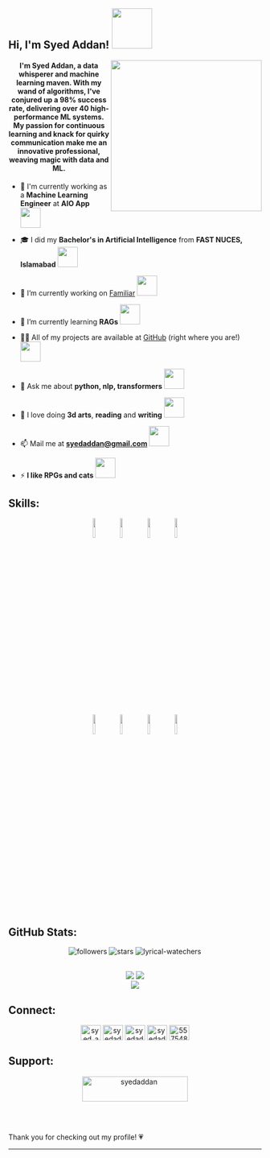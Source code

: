 <h2> Hi, I'm Syed Addan! <img src="https://media.giphy.com/media/TOIFYQrQvZbLzeRUiF/giphy.gif" width="80"></h2>
<img align='right' src="https://media.giphy.com/media/ZEUODEtQiUZWGg6IHR/giphy.gif" width="300">
<h4 align="center">I'm Syed Addan, a data whisperer and machine learning maven. With my wand of algorithms, I've conjured up a 98% success rate, delivering over 40 high-performance ML systems. My passion for continuous learning and knack for quirky communication make me an innovative professional, weaving magic with data and ML.</h4>


- 💼 I'm currently working as a **Machine Learning Engineer** at **AIO App** <img src="https://media.giphy.com/media/DGQSuVt6gqSZ3SGiO1/giphy.gif" width="40">

- 🎓 I did my **Bachelor's in Artificial Intelligence** from **FAST NUCES, Islamabad** <img src="https://media3.giphy.com/media/HWK29ivizwEVAh5dz2/giphy.gif?cid=6c09b952zj170bbzbkqywwpg1wi6pv6ub9xsoa5iw64pjfuz&ep=v1_internal_gif_by_id&rid=giphy.gif&ct=s" width="40">

- 🔭 I’m currently working on [Familiar](https://github.com/SyedAddan/familiar) <img src="https://media.giphy.com/media/idXKBFevLVjU67jBLa/giphy.gif" width="40">

- 🌱 I’m currently learning **RAGs** <img src="https://media.giphy.com/media/CE7mCYe9kqwrpvlOj0/giphy.gif" width="40">

- 👨‍💻 All of my projects are available at [GitHub](https://github.com/SyedAddan) (right where you are!) <img src="https://media.giphy.com/media/j0HjChGV0J44KrrlGv/giphy.gif" width="40">

- 💬 Ask me about **python, nlp, transformers** <img src="https://media.giphy.com/media/gLFEUVlLAjabfwJEPX/giphy.gif" width="40">

- 👾 I love doing **3d arts**, **reading** and **writing** <img src="https://media1.giphy.com/media/LkjlH3rVETgsg/giphy.gif?cid=6c09b952ep5v6ood5xoiz97o1dpnbsl0cw8nh2fc7vq5855b&ep=v1_internal_gif_by_id&rid=giphy.gif&ct=g" width="40">

- 📫 Mail me at **syedaddan@gmail.com** <img src="https://media.giphy.com/media/uWEesgiJUlQVQAc1xe/giphy.gif" width="40">

- ⚡ **I like RPGs and cats** <img src="https://media.giphy.com/media/S5oIIeRIVZ1qHdheGM/giphy.gif" width="40">

<h2> Skills: </h2>
<div align="Center">
  <code><img width="10%" src="https://www.vectorlogo.zone/logos/python/python-icon.svg"></code>
  <code><img width="10%" src="https://www.vectorlogo.zone/logos/pytorch/pytorch-icon.svg"></code>
  <code><img width="10%" src="https://www.vectorlogo.zone/logos/tensorflow/tensorflow-icon.svg"></code>
  <code><img width="10%" src="https://www.vectorlogo.zone/logos/numpy/numpy-icon.svg"></code>
  <br />
  <code><img width="10%" src="https://www.vectorlogo.zone/logos/jupyter/jupyter-icon.svg"></code>
  <code><img width="10%" src="https://www.vectorlogo.zone/logos/visualstudio_code/visualstudio_code-icon.svg"></code>
  <code><img width="10%" src="https://www.vectorlogo.zone/logos/gnu_bash/gnu_bash-icon.svg"></code>
  <code><img width="10%" src="https://www.vectorlogo.zone/logos/canva/canva-icon.svg"></code>
</div>


<h2> GitHub Stats: </h2>
<p align="center">
  <img src="https://img.shields.io/github/followers/syedaddan?style=flat" alt="followers"/> 
  <img src="https://img.shields.io/github/stars/syedaddan?style=flat" alt="stars">
  <img src="https://img.shields.io/github/watchers/syedaddan/lyrical?style=flat" alt="lyrical-watechers">
</p>
<br>
<div align="center">
  <img src="https://github-readme-stats.vercel.app/api?username=syedaddan&show_icons=true"/>
  <img src="https://github-readme-stats.vercel.app/api/top-langs?username=syedaddan&layout=donut"/>
</div>
<div align="center">
  <img src="https://github-readme-streak-stats.herokuapp.com/?user=syedaddan"/>
</div>


<h2 align="left">Connect:</h2>
<p align="center">
<a href="https://twitter.com/syed_addan" target="blank"><img align="center" src="https://raw.githubusercontent.com/rahuldkjain/github-profile-readme-generator/master/src/images/icons/Social/twitter.svg" alt="syed_addan" height="30" width="40" /></a>
<a href="https://linkedin.com/in/syedaddan" target="blank"><img align="center" src="https://raw.githubusercontent.com/rahuldkjain/github-profile-readme-generator/master/src/images/icons/Social/linked-in-alt.svg" alt="syedaddan" height="30" width="40" /></a>
<a href="https://kaggle.com/syedaddan" target="blank"><img align="center" src="https://raw.githubusercontent.com/rahuldkjain/github-profile-readme-generator/master/src/images/icons/Social/kaggle.svg" alt="syedaddan" height="30" width="40" /></a>
<a href="https://instagram.com/syedaddan" target="blank"><img align="center" src="https://raw.githubusercontent.com/rahuldkjain/github-profile-readme-generator/master/src/images/icons/Social/instagram.svg" alt="syedaddan" height="30" width="40" /></a>
<a href="https://discord.gg/557548825154420737" target="blank"><img align="center" src="https://raw.githubusercontent.com/rahuldkjain/github-profile-readme-generator/master/src/images/icons/Social/discord.svg" alt="557548825154420737" height="30" width="40" /></a>
</p>

<h2 align="left">Support:</h2>
<p align="center"><a href="https://www.buymeacoffee.com/syedaddan"> <img align="center" src="https://cdn.buymeacoffee.com/buttons/v2/default-yellow.png" height="50" width="210" alt="syedaddan" /></a></p><br><br>

<p>Thank you for checking out my profile! 💗</p>

---
